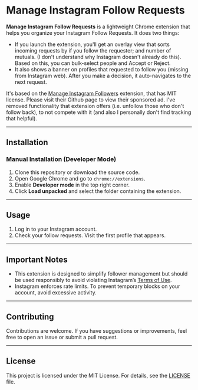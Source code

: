 # Manage Instagram Follow Requests

**Manage Instagram Follow Requests** is a lightweight Chrome extension that helps you organize your Instagram Follow Requests. It does two things:
- If you launch the extension, you'll get an overlay view that sorts incoming requests by if you follow the requester; and number of mutuals. (I don't understand why Instagram doesn't already do this). Based on this, you can bulk-select people and Accept or Reject.
- It also shows a banner on profiles that requested to follow you (missing from Instagram web). After you make a decision, it auto-navigates to the next request.

It's based on the [Manage Instagram Followers](https://github.com/gabireze/manage-instagram-followers/tree/main) extension, that has MIT license. Please visit their Github page to view their sponsored ad. I've removed functionality that extension offers (i.e. unfollow those who don't follow back), to not compete with it (and also I personally don't find tracking that helpful). 

---

## Installation

<!-- ### From the Chrome Web Store

Install directly from the Chrome Web Store:  
[Manage Instagram Followers - Chrome Web Store](https://chromewebstore.google.com/detail/manage-instagram-followers/laoengmeoeboelooafhjhbfphdfoiegg) -->

### Manual Installation (Developer Mode)

1. Clone this repository or download the source code.
2. Open Google Chrome and go to `chrome://extensions`.
3. Enable **Developer mode** in the top right corner.
4. Click **Load unpacked** and select the folder containing the extension.

---

## Usage

1. Log in to your Instagram account.
2. Check your follow requests. Visit the first profile that appears.

---

## Important Notes

- This extension is designed to simplify follower management but should be used responsibly to avoid violating Instagram’s [Terms of Use](https://help.instagram.com/581066165581870).
- Instagram enforces rate limits. To prevent temporary blocks on your account, avoid excessive activity.

---

## Contributing

Contributions are welcome. If you have suggestions or improvements, feel free to open an issue or submit a pull request.

---

## License

This project is licensed under the MIT License. For details, see the [LICENSE](https://opensource.org/licenses/MIT) file.

